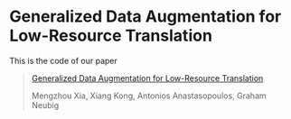 # Generalized Data Augmentation for Low-Resource Translation

This is the code of our paper
> [Generalized Data Augmentation for Low-Resource Translation](https://github.com/xiamengzhou/DataAugForLRL)
>
> Mengzhou Xia, Xiang Kong, Antonios Anastasopoulos, Graham Neubig